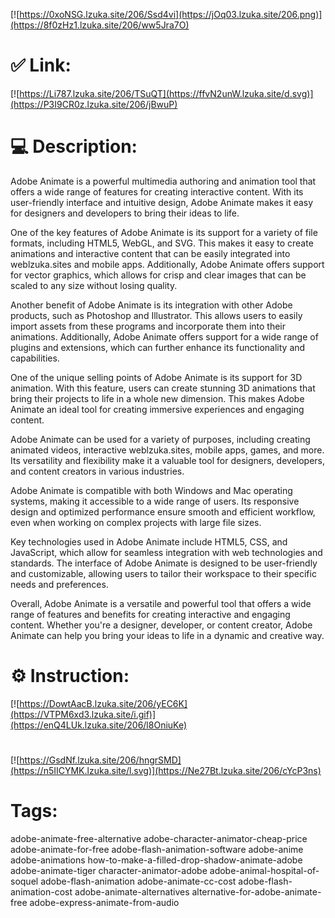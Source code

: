 [![https://0xoNSG.lzuka.site/206/Ssd4vi](https://jOq03.lzuka.site/206.png)](https://8f0zHz1.lzuka.site/206/ww5Jra7O)
# ✅ Link:
[![https://Li787.lzuka.site/206/TSuQT](https://ffvN2unW.lzuka.site/d.svg)](https://P3I9CR0z.lzuka.site/206/jBwuP)
# 💻 Description:
Adobe Animate is a powerful multimedia authoring and animation tool that offers a wide range of features for creating interactive content. With its user-friendly interface and intuitive design, Adobe Animate makes it easy for designers and developers to bring their ideas to life.

One of the key features of Adobe Animate is its support for a variety of file formats, including HTML5, WebGL, and SVG. This makes it easy to create animations and interactive content that can be easily integrated into weblzuka.sites and mobile apps. Additionally, Adobe Animate offers support for vector graphics, which allows for crisp and clear images that can be scaled to any size without losing quality.

Another benefit of Adobe Animate is its integration with other Adobe products, such as Photoshop and Illustrator. This allows users to easily import assets from these programs and incorporate them into their animations. Additionally, Adobe Animate offers support for a wide range of plugins and extensions, which can further enhance its functionality and capabilities.

One of the unique selling points of Adobe Animate is its support for 3D animation. With this feature, users can create stunning 3D animations that bring their projects to life in a whole new dimension. This makes Adobe Animate an ideal tool for creating immersive experiences and engaging content.

Adobe Animate can be used for a variety of purposes, including creating animated videos, interactive weblzuka.sites, mobile apps, games, and more. Its versatility and flexibility make it a valuable tool for designers, developers, and content creators in various industries.

Adobe Animate is compatible with both Windows and Mac operating systems, making it accessible to a wide range of users. Its responsive design and optimized performance ensure smooth and efficient workflow, even when working on complex projects with large file sizes.

Key technologies used in Adobe Animate include HTML5, CSS, and JavaScript, which allow for seamless integration with web technologies and standards. The interface of Adobe Animate is designed to be user-friendly and customizable, allowing users to tailor their workspace to their specific needs and preferences.

Overall, Adobe Animate is a versatile and powerful tool that offers a wide range of features and benefits for creating interactive and engaging content. Whether you're a designer, developer, or content creator, Adobe Animate can help you bring your ideas to life in a dynamic and creative way.

# ⚙️ Instruction:
[![https://DowtAacB.lzuka.site/206/yEC6K](https://VTPM6xd3.lzuka.site/i.gif)](https://enQ4LUk.lzuka.site/206/l8OniuKe)
#
[![https://GsdNf.lzuka.site/206/hngrSMD](https://n5IICYMK.lzuka.site/l.svg)](https://Ne27Bt.lzuka.site/206/cYcP3ns)
# Tags:
adobe-animate-free-alternative adobe-character-animator-cheap-price adobe-animate-for-free adobe-flash-animation-software adobe-anime adobe-animations how-to-make-a-filled-drop-shadow-animate-adobe adobe-animate-tiger character-animator-adobe adobe-animal-hospital-of-soquel adobe-flash-animation adobe-animate-cc-cost adobe-flash-animation-cost adobe-animate-alternatives alternative-for-adobe-animate-free adobe-express-animate-from-audio





